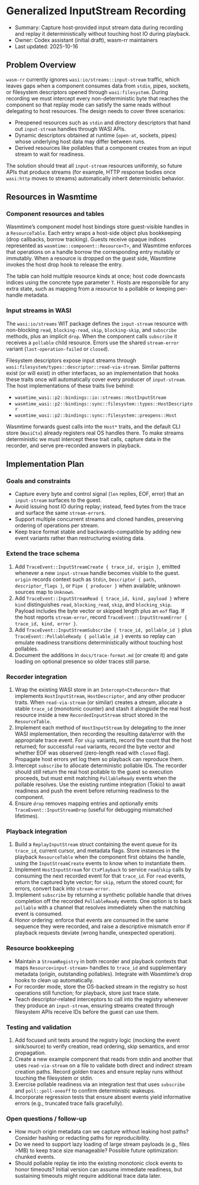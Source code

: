 # Generalized InputStream Recording
- Summary: Capture host-provided input stream data during recording and replay it deterministically without touching host IO during playback.
- Owner: Codex assistant (initial draft), wasm-rr maintainers
- Last updated: 2025-10-16

## Problem Overview

`wasm-rr` currently ignores `wasi:io/streams::input-stream` traffic, which leaves gaps when a component consumes data from `stdin`, pipes, sockets, or filesystem descriptors opened through `wasi:filesystem`. During recording we must intercept every non-deterministic byte that reaches the component so that replay mode can satisfy the same reads without delegating to host resources. The design needs to cover three scenarios:
- Preopened resources such as `stdin` and directory descriptors that hand out `input-stream` handles through WASI APIs.
- Dynamic descriptors obtained at runtime (`open-at`, sockets, pipes) whose underlying host data may differ between runs.
- Derived resources like pollables that a component creates from an input stream to wait for readiness.

The solution should treat all `input-stream` resources uniformly, so future APIs that produce streams (for example, HTTP response bodies once `wasi:http` moves to streams) automatically inherit deterministic behavior.

## Resources in Wasmtime

### Component resources and tables

Wasmtime’s component model host bindings store guest-visible handles in a `ResourceTable`. Each entry wraps a host-side object plus bookkeeping (drop callbacks, borrow tracking). Guests receive opaque indices represented as `wasmtime::component::Resource<T>`, and Wasmtime enforces that operations on a handle borrow the corresponding entry mutably or immutably. When a resource is dropped on the guest side, Wasmtime invokes the host drop hook to release the entry.

The table can hold multiple resource kinds at once; host code downcasts indices using the concrete type parameter `T`. Hosts are responsible for any extra state, such as mapping from a resource to a pollable or keeping per-handle metadata.

### Input streams in WASI

The `wasi:io/streams` WIT package defines the `input-stream` resource with non-blocking `read`, `blocking-read`, `skip`, `blocking-skip`, and `subscribe` methods, plus an implicit `drop`. When the component calls `subscribe` it receives a `pollable` child resource. Errors use the shared `stream-error` variant (`last-operation-failed` or `closed`).

Filesystem descriptors expose input streams through `wasi:filesystem/types::descriptor::read-via-stream`. Similar patterns exist (or will exist) in other interfaces, so an implementation that hooks these traits once will automatically cover every producer of `input-stream`. The host implementations of these traits live behind:
- `wasmtime_wasi::p2::bindings::io::streams::HostInputStream`
- `wasmtime_wasi::p2::bindings::sync::filesystem::types::HostDescriptor`
- `wasmtime_wasi::p2::bindings::sync::filesystem::preopens::Host`

Wasmtime forwards guest calls into the `Host*` traits, and the default CLI store (`WasiCtx`) already registers real OS handles there. To make streams deterministic we must intercept these trait calls, capture data in the recorder, and serve pre-recorded answers in playback.

## Implementation Plan

### Goals and constraints
- Capture every byte and control signal (`len` replies, EOF, error) that an `input-stream` surfaces to the guest.
- Avoid issuing host IO during replay; instead, feed bytes from the trace and surface the same `stream-error`s.
- Support multiple concurrent streams and cloned handles, preserving ordering of operations per stream.
- Keep trace format stable and backwards-compatible by adding new event variants rather than restructuring existing data.

### Extend the trace schema
1. Add `TraceEvent::InputStreamCreate { trace_id, origin }`, emitted whenever a new `input-stream` handle becomes visible to the guest. `origin` records context such as `Stdin`, `Descriptor { path, descriptor_flags }`, or `Pipe { producer }` when available; unknown sources map to `Unknown`.
2. Add `TraceEvent::InputStreamRead { trace_id, kind, payload }` where `kind` distinguishes `read`, `blocking_read`, `skip`, and `blocking_skip`. Payload includes the byte vector or skipped length plus an `eof` flag. If the host reports `stream-error`, record `TraceEvent::InputStreamError { trace_id, kind, error }`.
3. Add `TraceEvent::InputStreamSubscribe { trace_id, pollable_id }` plus `TraceEvent::PollableReady { pollable_id }` events so replay can emulate readiness transitions deterministically without touching host pollables.
4. Document the additions in `docs/trace-format.md` (or create it) and gate loading on optional presence so older traces still parse.

### Recorder integration
1. Wrap the existing WASI store in an `Intercept<CtxRecorder>` that implements `HostInputStream`, `HostDescriptor`, and any other producer traits. When `read-via-stream` (or similar) creates a stream, allocate a stable `trace_id` (monotonic counter) and stash it alongside the real host resource inside a new `RecordedInputStream` struct stored in the `ResourceTable`.
2. Implement each method of `HostInputStream` by delegating to the inner WASI implementation, then recording the resulting data/error with the appropriate trace event. For `skip` variants, record the count that the host returned; for successful `read` variants, record the byte vector and whether EOF was observed (zero-length read with `closed` flag). Propagate host errors yet log them so playback can reproduce them.
3. Intercept `subscribe` to allocate deterministic pollable IDs. The recorder should still return the real host pollable to the guest so execution proceeds, but must emit matching `PollableReady` events when the pollable resolves. Use the existing runtime integration (Tokio) to await readiness and push the event before returning readiness to the component.
4. Ensure `drop` removes mapping entries and optionally emits `TraceEvent::InputStreamDrop` (useful for debugging mismatched lifetimes).

### Playback integration
1. Build a `ReplayInputStream` struct containing the event queue for its `trace_id`, current cursor, and metadata flags. Store instances in the playback `ResourceTable` when the component first obtains the handle, using the `InputStreamCreate` events to know when to instantiate them.
2. Implement `HostInputStream` for `CtxPlayback` to service `read`/`skip` calls by consuming the next recorded event for that `trace_id`. For `read` events, return the captured byte vector; for `skip`, return the stored count; for errors, convert back into `stream-error`.
3. Implement `subscribe` by returning a synthetic pollable handle that drives completion off the recorded `PollableReady` events. One option is to back `pollable` with a channel that resolves immediately when the matching event is consumed.
4. Honor ordering: enforce that events are consumed in the same sequence they were recorded, and raise a descriptive mismatch error if playback requests deviate (wrong handle, unexpected operation).

### Resource bookkeeping
- Maintain a `StreamRegistry` in both recorder and playback contexts that maps `Resource<input-stream>` handles to `trace_id` and supplementary metadata (origin, outstanding pollables). Integrate with Wasmtime’s drop hooks to clean up automatically.
- For recorder mode, store the OS-backed stream in the registry so host operations still function; for playback, store just trace state.
- Teach descriptor-related interceptors to call into the registry whenever they produce an `input-stream`, ensuring streams created through filesystem APIs receive IDs before the guest can use them.

### Testing and validation
1. Add focused unit tests around the registry logic (mocking the event sink/source) to verify creation, read ordering, skip semantics, and error propagation.
2. Create a new example component that reads from stdin and another that uses `read-via-stream` on a file to validate both direct and indirect stream creation paths. Record golden traces and ensure replay runs without touching the filesystem or stdin.
3. Exercise pollable readiness via an integration test that uses `subscribe` and `poll::poll-oneoff` to confirm deterministic wakeups.
4. Incorporate regression tests that ensure absent events yield informative errors (e.g., truncated trace fails gracefully).

### Open questions / follow-up
- How much origin metadata can we capture without leaking host paths? Consider hashing or redacting paths for reproducibility.
- Do we need to support lazy loading of large stream payloads (e.g., files >MB) to keep trace size manageable? Possible future optimization: chunked events.
- Should pollable replay tie into the existing monotonic clock events to honor timeouts? Initial version can assume immediate readiness, but sustaining timeouts might require additional trace data later.

